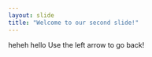 ```yaml
---
layout: slide
title: "Welcome to our second slide!"
---
```

heheh hello
Use the left arrow to go back!
